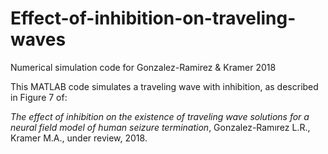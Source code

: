 # Effect-of-inhibition-on-traveling-waves
Numerical simulation code for Gonzalez-Ramirez &amp; Kramer 2018

This MATLAB code simulates a traveling wave with inhibition, as described in Figure 7 of:

<i>The effect of inhibition on the existence of traveling wave solutions for a neural field model of human seizure termination</i>, Gonzalez-Ramırez L.R., Kramer M.A., under review, 2018.

